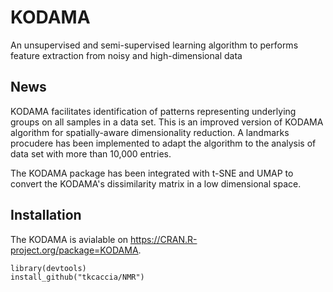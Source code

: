 # KODAMA
An unsupervised and semi-supervised learning algorithm to performs feature extraction from noisy and high-dimensional data

## News 

KODAMA facilitates identification of patterns representing underlying groups on all samples in a data set. 
This is an improved version of KODAMA algorithm for spatially-aware dimensionality reduction. A landmarks procudere has been implemented to adapt the algorithm to the analysis of data set with more than 10,000 entries. 

The KODAMA package has been integrated with t-SNE and UMAP to convert the KODAMA's dissimilarity matrix in a low dimensional space. 



## Installation

The KODAMA is avialable on https://CRAN.R-project.org/package=KODAMA.

```
library(devtools)
install_github("tkcaccia/NMR")

```
